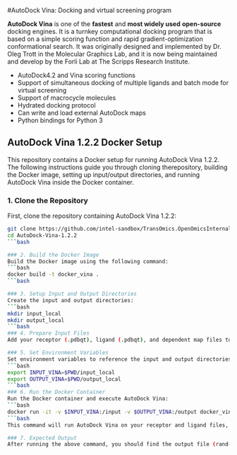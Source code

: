 #AutoDock Vina: Docking and virtual screening program

**AutoDock Vina** is one of the **fastest** and **most widely used** **open-source** docking engines. It is a turnkey computational docking program that is based on a simple scoring function and rapid gradient-optimization conformational search. It was originally designed and implemented by Dr. Oleg Trott in the Molecular Graphics Lab, and it is now being maintained and develop by the Forli Lab at The Scripps Research Institute.

* AutoDock4.2 and Vina scoring functions
* Support of simultaneous docking of multiple ligands and batch mode for virtual screening
* Support of macrocycle molecules
* Hydrated docking protocol
* Can write and load external AutoDock maps
* Python bindings for Python 3

## AutoDock Vina 1.2.2 Docker Setup

This repository contains a Docker setup for running AutoDock Vina 1.2.2. The following instructions guide you through cloning therepository, building the Docker image, setting up input/output directories, and running AutoDock Vina inside the Docker container.
### 1. Clone the Repository

First, clone the repository containing AutoDock Vina 1.2.2:

```bash
git clone https://github.com/intel-sandbox/TransOmics.OpenOmicsInternal/tree/main/applications/AutoDock-Vina-1.2.2
cd AutoDock-Vina-1.2.2
```bash

### 2. Build the Docker Image
Build the Docker image using the following command:
```bash
docker build -t docker_vina .
```bash

### 3. Setup Input and Output Directories
Create the input and output directories:
```bash
mkdir input_local
mkdir output_local
```bash
### 4. Prepare Input Files
Add your receptor (.pdbqt), ligand (.pdbqt), and dependent map files to the input_local directory

### 5. Set Environment Variables
Set environment variables to reference the input and output directories:
```bash
export INPUT_VINA=$PWD/input_local
export OUTPUT_VINA=$PWD/output_local
```bash
### 6. Run the Docker Container
Run the Docker container and execute AutoDock Vina:
```bash
docker run -it -v $INPUT_VINA:/input -v $OUTPUT_VINA:/output docker_vina sh -c "cd /input && vina --receptor protein.pdbqt --ligand rand-1.pdbqt --out /output/rand-1_out.pdbqt --center_x 16.459 --center_y -19.946 --center_z -5.850 --size_x 18 --size_y 18 --size_z 18 --seed 1234 --exhaustiveness 64"
```bash
This command will run AutoDock Vina on your receptor and ligand files, placing the result in the output_local directory.

### 7. Expected Output
After running the above command, you should find the output file (rand-1_out.pdbqt) in the output_local directory.


